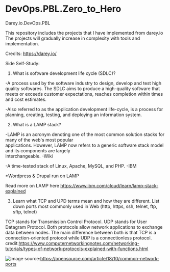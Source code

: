 # DevOps.PBL.Zero_to_Hero
Darey.io.DevOps.PBL

This repository includes the projects that I have implemented from darey.io
The projects will gradually increase in complexity with tools and implementation.

Credits: https://darey.io/

Side Self-Study:

1. What is software development life cycle (SDLC)?
   
-A process used by the software industry to design, develop and test high quality softwares. The SDLC aims to produce a high-quality software that meets or exceeds customer expectations, reaches completion within times and cost estimates.
  
-Also referred to as the application development life-cycle, is a process for planning, creating, testing, and deploying an information system.

2. What is a LAMP stack?
  
-LAMP is an acronym denoting one of the most common solution stacks for many of the web's most popular         
applications. However, LAMP now refers to a generic software stack model and its components are largely       
interchangeable. -Wiki
  
-A time-tested stack of Linux, Apache, MySQL, and PHP. -IBM

*Wordpress & Drupal run on LAMP

Read more on LAMP here https://www.ibm.com/cloud/learn/lamp-stack-explained

3. Learn what TCP and UPD terms mean and how they are different. List down ports most commonly used in Web (http, https, ssh, telnet, ftp, sftp, telnet)

TCP stands for Transmission Control Protocol. UDP stands for User Datagram Protocol. Both protocols allow network applications to exchange data between nodes. The main difference between both is that TCP is a connection-oriented protocol while UDP is a connectionless protocol.
credit:https://www.computernetworkingnotes.com/networking-tutorials/types-of-network-protocols-explained-with-functions.html

![image](https://user-images.githubusercontent.com/84424434/131236032-2554a71e-92d7-44c7-8d41-273072a812fa.png)
source:https://opensource.com/article/18/10/common-network-ports
